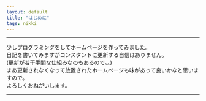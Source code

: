 ```yaml
---
layout: default
title: "はじめに"
tags: nikki
---
```


----

少しプログラミングをしてホームページを作ってみました。  
日記を書いてみますがコンスタントに更新する自信はありません。  
(更新が若干手間な仕組みなのもあるので。。)  
まあ更新されなくなって放置されたホームページも味があって良いかなと思いますので。  
よろしくおねがいします。

----